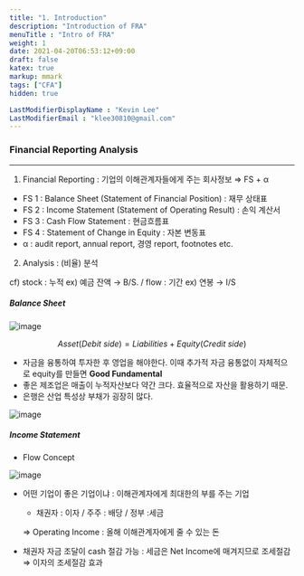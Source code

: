 ```yaml
---
title: "1. Introduction"
description: "Introduction of FRA"
menuTitle : "Intro of FRA"
weight: 1
date: 2021-04-20T06:53:12+09:00
draft: false
katex: true
markup: mmark
tags: ["CFA"]
hidden: true

LastModifierDisplayName : "Kevin Lee"
LastModifierEmail : "klee30810@gmail.com"
---
```


### Financial Reporting Analysis

---

1) Financial Reporting : 기업의 이해관계자들에게 주는 회사정보 ⇒ FS + α 

- FS 1 : Balance Sheet (Statement of Financial Position) : 재무 상태표
- FS 2 : Income Statement (Statement of Operating Result) : 손익 계산서
- FS 3 : Cash Flow Statement : 현금흐름표
- FS 4 : Statement of Change in Equity : 자본 변동표
- α : audit report, annual report, 경영 report, footnotes etc.

2) Analysis : (비율) 분석

cf) stock : 누적 ex) 예금 잔액 → B/S. /  flow : 기간 ex) 연봉 → I/S

##### Balance Sheet

![image](/images/finance/cfa_lev1/fra/1_intro/1.png)

$$ Asset (Debit\ side) = Liabilities + Equity (Credit\ side) $$

- 자금을 융통하여 투자한 후 영업을 해야한다. 이때 추가적 자금 융통없이 자체적으로 equity를 만들면 **Good Fundamental** 
- 좋은 제조업은 매출이 누적자산보다 약간 크다. 효율적으로 자산을 활용하기 때문.
- 은행은 산업 특성상 부채가 굉장히 많다.

![image](/images/finance/cfa_lev1/fra/1_intro/2.png)



##### Income Statement

- Flow Concept

![image](/images/finance/cfa_lev1/fra/1_intro/3.png)

- 어떤 기업이 좋은 기업이냐 : 이해관계자에게 최대한의 부를 주는 기업

  - 채권자 : 이자  /  주주 : 배당  /  정부 :세금

  ⇒ Operating Income : 올해 이해관계자에게 줄 수 있는 돈

- 채권자 자금 조달이 cash 절감 가능 : 세금은 Net Income에 매겨지므로 조세절감 ⇒ 이자의 조세절감 효과












